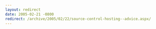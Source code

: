 ```yaml
---
layout: redirect
date: 2005-02-21 -0800
redirect: /archive/2005/02/22/source-control-hosting--advice.aspx/
---
```


